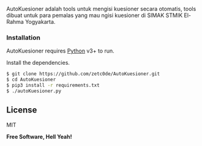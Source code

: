 
AutoKuesioner adalah tools untuk mengisi kuesioner secara otomatis, tools dibuat untuk para pemalas yang mau ngisi kuesioner di SIMAK STMIK El-Rahma Yogyakarta.

### Installation

AutoKuesioner requires [Python](https://www.python.org/download/releases/3.0/) v3+ to run.

Install the dependencies.

```sh
$ git clone https://github.com/zetc0de/AutoKuesioner.git
$ cd AutoKuesioner
$ pip3 install -r requirements.txt
$ ./autoKuesioner.py
```


License
----

MIT


**Free Software, Hell Yeah!**